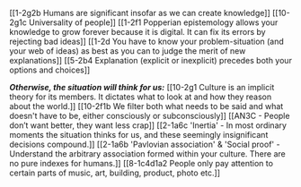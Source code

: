 [[1-2g2b Humans are significant insofar as we can create knowledge]]
[[10-2g1c Universality of people]]
[[1-2f1 Popperian epistemology allows your knowledge to grow forever because it is digital. It can fix its errors by rejecting bad ideas]]
[[1-2d You have to know your problem-situation (and your web of ideas) as best as you can to judge the merit of new explanations]]
[[5-2b4 Explanation (explicit or inexplicit) precedes both your options and choices]]

***Otherwise, the situation will think for us:***
[[10-2g1 Culture is an implicit theory for its members. It dictates what to look at and how they reason about the world.]]
[[10-2f1b We filter both what needs to be said and what doesn't have to be, either consciously or subconsciously]]
[[AN3C - People don’t want better, they want less crap]]
[[2-1a6c 'Inertia' - In most ordinary moments the situation thinks for us, and these seemingly insignificant decisions compound.]]
[[2-1a6b 'Pavlovian association' & 'Social proof' - Understand the arbitrary association formed within your culture. There are no pure indexes for humans.]]
[[8-1c4d1a2 People only pay attention to certain parts of music, art, building, product, photo etc.]]

